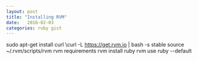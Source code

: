 ```yaml
---
layout: post
title: "Installing RVM"
date:   2016-02-03
categories: ruby gist
---
```

sudo apt-get install curl
\curl -L https://get.rvm.io | bash -s stable
source ~/.rvm/scripts/rvm
rvm requirements
rvm install ruby
rvm use ruby --default
